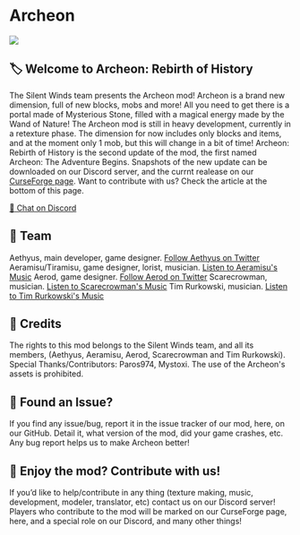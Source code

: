 # Archeon
![](https://media.discordapp.net/attachments/938106904129986590/992778838889222184/unknown.png?width=886&height=498)

## 🏷️ Welcome to Archeon: Rebirth of History

The Silent Winds team presents the Archeon mod! Archeon is a brand new dimension, full of new blocks, mobs and more! All you need to get there is a portal made of Mysterious Stone, filled with a magical energy made by the Wand of Nature! The Archeon mod is still in heavy development, currently in a retexture phase. The dimension for now includes only blocks and items, and at the moment only 1 mob, but this will change in a bit of time! Archeon: Rebirth of History is the second update of the mod, the first named Archeon: The Adventure Begins. Snapshots of the new update can be downloaded on our Discord server, and the currnt realease on our <a class="github-button" href="https://curseforge.com/minecraft/mc-mods/archeon
" data-icon="octicon-comment-discussion" aria-label="CurseForge page"> CurseForge page</a>. Want to contribute with us? Check the article at the bottom of this page. 

<a class="github-button" href="https://discord.gg/hhGPj8sMzT
" data-icon="octicon-comment-discussion" aria-label="Chat on Discord"> 💬 Chat on Discord</a>

## 🧱 Team

Aethyus, main developer, game designer.
<a class="github-button" href="https://twitter.com/ArcheonAethyus
" data-icon="octicon-comment-discussion" aria-label="Follow Aethyus on Twitter"> Follow Aethyus on Twitter</a>
Aeramisu/Tiramisu, game designer, lorist, musician.
<a class="github-button" href="https://soundcloud.com/aeramisu
" data-icon="octicon-comment-discussion" aria-label="Listen to Aeramisu's Music"> Listen to Aeramisu's Music</a>
Aerod, game designer.
<a class="github-button" href="https://twitter.com/AerodDev
" data-icon="octicon-comment-discussion" aria-label="Follow Aerod on Twitter"> Follow Aerod on Twitter</a>
Scarecrowman, musician.
<a class="github-button" href="https://soundcloud.com/scarecr0wman
" data-icon="octicon-comment-discussion" aria-label="Listen to Scarecrowman's Music"> Listen to Scarecrowman's Music</a>
Tim Rurkowski, musician.
<a class="github-button" href="https://timrurkowski.bandcamp.com/ 
" data-icon="octicon-comment-discussion" aria-label="Listen to Tim Rurkowski's Music"> Listen to Tim Rurkowski's Music</a>
 
## 📜 Credits

The rights to this mod belongs to the Silent Winds team, and all its members, (Aethyus, Aeramisu, Aerod, Scarecrowman and Tim Rurkowski).
Special Thanks/Contributors: Paros974, Mystoxi. The use of the Archeon's assets is prohibited. 

## 💎 Found an Issue?

If you find any issue/bug, report it in the issue tracker of our mod, here, on our GitHub. Detail it, what version of the mod, did your game crashes, etc. Any bug report helps us to make Archeon better!

## 💖 Enjoy the mod? Contribute with us!

If you’d like to help/contribute in any thing (texture making, music, development, modeler, translator, etc) contact us on our Discord server! Players who contribute to the mod will be marked on our CurseForge page, here, and a special role on our Discord, and many other things! 
